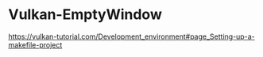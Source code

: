 # Vulkan-EmptyWindow
https://vulkan-tutorial.com/Development_environment#page_Setting-up-a-makefile-project
